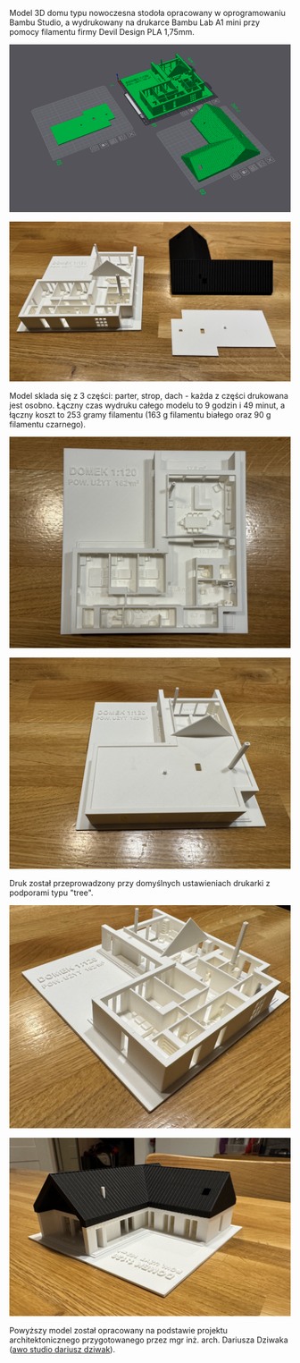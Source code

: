 Model 3D domu typu nowoczesna stodoła opracowany w oprogramowaniu Bambu Studio, a wydrukowany na drukarce Bambu Lab A1 mini przy pomocy filamentu firmy Devil Design PLA 1,75mm.

![](/imgs/print_vis/bambu_studio_vis.png)

![](/imgs/print_vis/IMG_8375.jpeg)

Model sklada się z 3 części: parter, strop, dach - każda z części drukowana jest osobno. Łączny czas wydruku całego modelu to 9 godzin i 49 minut, a łączny koszt to 253 gramy filamentu (163 g filamentu białego oraz 90 g filamentu czarnego).

![](/imgs/print_vis/IMG_8390.jpeg)

![](/imgs/print_vis/IMG_8380.jpeg)

Druk został przeprowadzony przy domyślnych ustawieniach drukarki z podporami typu "tree".

![](/imgs/print_vis/IMG_8378.jpeg)

![](/imgs/print_vis/IMG_8384.jpeg)

Powyższy model został opracowany na podstawie projektu architektonicznego przygotowanego przez mgr inż. arch. Dariusza Dziwaka ([awo studio dariusz dziwak](https://www.instagram.com/awo_studio_)).
